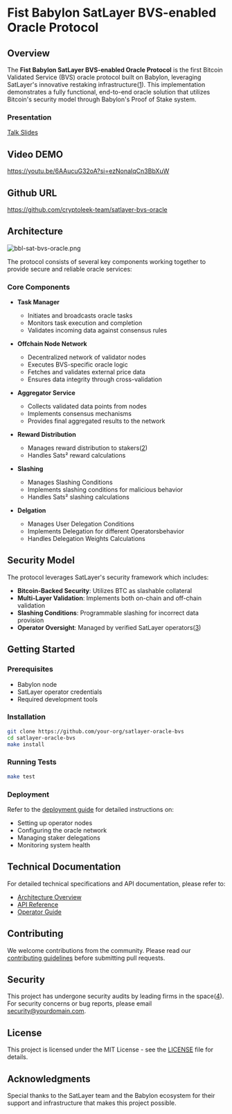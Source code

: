 # Fist Babylon SatLayer BVS-enabled Oracle Protocol

## Overview

The **Fist Babylon SatLayer BVS-enabled Oracle Protocol** is the first Bitcoin Validated Service (BVS) oracle protocol built on Babylon, leveraging SatLayer's innovative restaking infrastructure([1](https://docs.satlayer.xyz/)). This implementation demonstrates a fully functional, end-to-end oracle solution that utilizes Bitcoin's security model through Babylon's Proof of Stake system.

### Presentation
[Talk Slides](https://cryptoleek-team.github.io/awesome-presentations/bvs-oracle.html)

## Video DEMO

https://youtu.be/6AAucuG32oA?si=ezNonaIqCn3BbXuW

## Github URL
[https://github.com/cryptoleek-team/satlayer-bvs-oracle
](https://github.com/cryptoleek-team/satlayer-bvs-oracle)
## Architecture

![bbl-sat-bvs-oracle.png](https://cdn.dorahacks.io/static/files/1930a18e4ed85788203dbae49e6b6327.png)

The protocol consists of several key components working together to provide secure and reliable oracle services:

### Core Components

- **Task Manager**
  - Initiates and broadcasts oracle tasks
  - Monitors task execution and completion
  - Validates incoming data against consensus rules

- **Offchain Node Network**
  - Decentralized network of validator nodes
  - Executes BVS-specific oracle logic
  - Fetches and validates external price data
  - Ensures data integrity through cross-validation

- **Aggregator Service**
  - Collects validated data points from nodes
  - Implements consensus mechanisms
  - Provides final aggregated results to the network

- **Reward Distribution**
  - Manages reward distribution to stakers([2](https://docs.satlayer.xyz/restakers/sats))
  - Handles Sats² reward calculations

- **Slashing**
  - Manages Slashing Conditions
  - Implements slashing conditions for malicious behavior
  - Handles Sats² slashing calculations

- **Delgation**
  - Manages User Delegation Conditions
  - Implements Delegation for different Operatorsbehavior
  - Handles Delegation Weights Calculations

## Security Model

The protocol leverages SatLayer's security framework which includes:

- **Bitcoin-Backed Security**: Utilizes BTC as slashable collateral
- **Multi-Layer Validation**: Implements both on-chain and off-chain validation
- **Slashing Conditions**: Programmable slashing for incorrect data provision
- **Operator Oversight**: Managed by verified SatLayer operators([3](https://docs.satlayer.xyz/overview/satlayer-architecture))

## Getting Started

### Prerequisites

- Babylon node
- SatLayer operator credentials
- Required development tools

### Installation

```bash
git clone https://github.com/your-org/satlayer-oracle-bvs
cd satlayer-oracle-bvs
make install
```

### Running Tests

```bash
make test
```

### Deployment

Refer to the [deployment guide](./deployment.md) for detailed instructions on:
- Setting up operator nodes
- Configuring the oracle network
- Managing staker delegations
- Monitoring system health

## Technical Documentation

For detailed technical specifications and API documentation, please refer to:
- [Architecture Overview](./docs/architecture.md)
- [API Reference](./docs/api.md)
- [Operator Guide](./docs/operator.md)

## Contributing

We welcome contributions from the community. Please read our [contributing guidelines](./CONTRIBUTING.md) before submitting pull requests.

## Security

This project has undergone security audits by leading firms in the space([4](https://docs.satlayer.xyz/security/audits)). For security concerns or bug reports, please email security@yourdomain.com.

## License

This project is licensed under the MIT License - see the [LICENSE](LICENSE) file for details.

## Acknowledgments

Special thanks to the SatLayer team and the Babylon ecosystem for their support and infrastructure that makes this project possible.
